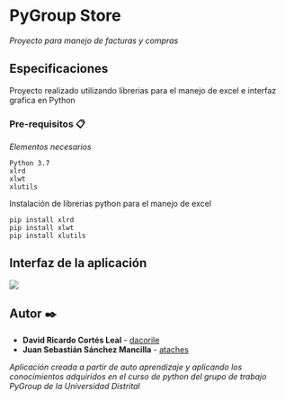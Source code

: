 # PyGroup Store

_Proyecto para manejo de facturas y compras_

## Especificaciones

Proyecto realizado utilizando librerias para el manejo de excel e interfaz grafica en Python

### Pre-requisitos 📋

_Elementos necesarios_

```
Python 3.7
xlrd
xlwt
xlutils
```

Instalación de librerias python para el manejo de excel

```
pip install xlrd
pip install xlwt
pip install xlutils
```

## Interfaz de la aplicación ️

![](Interfaz.png)

## Autor ✒️

* **David Ricardo Cortés Leal** - [dacorile](https://github.com/dacorile)
* **Juan Sebastián Sánchez Mancilla** - [ataches](https://github.com/Ataches)

_Aplicación creada a partir de auto aprendizaje y aplicando los conocimientos adquiridos en el curso de python del grupo de trabajo PyGroup de la Universidad Distrital_
